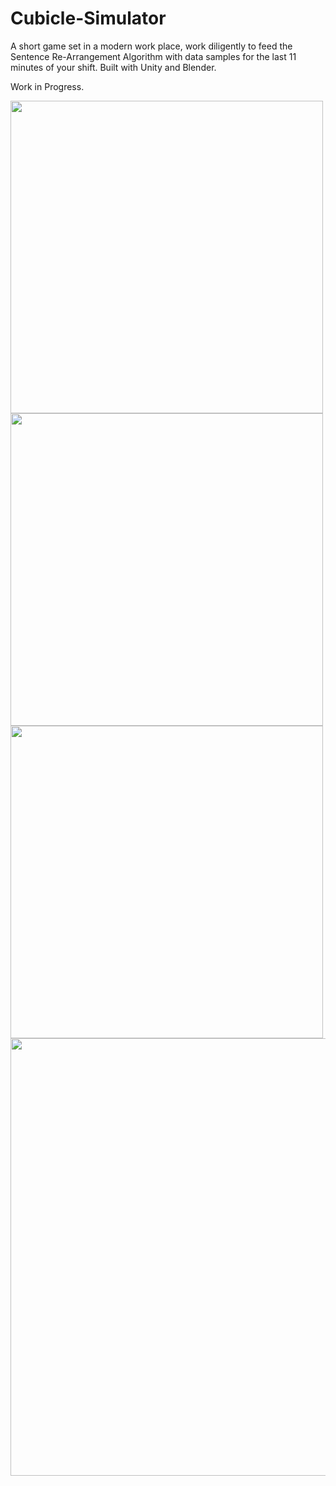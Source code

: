 # Cubicle-Simulator
A short game set in a modern work place, work diligently to feed the Sentence Re-Arrangement Algorithm with data samples for the last 11 minutes of your shift. Built with Unity and Blender.

Work in Progress.

<img src="/images/cubicle-simulator-gif-1" width="500"/>

<br/>

<img src="/images/cubicle-simulator-gif-2" width="500"/>

<br/>

<img src="/images/cubicle-simulator-gif-3" width="500"/>

<br/>

<img src="/images/cubisim 8-14" width="700"/>
